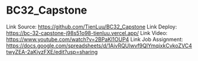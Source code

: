 # BC32_Capstone

Link Source:
https://github.com/TienLuu/BC32_Capstone
Link Deploy:
https://bc-32-capstone-j98s51o98-tienluu.vercel.app/
Link Video:
https://www.youtube.com/watch?v=2BPaKl1OUP4
Link Job Assignment:
https://docs.google.com/spreadsheets/d/1AivRQUlwvf9QlYmqixkCvkoZVC4twyZEA-2aKiyzFXE/edit?usp=sharing
